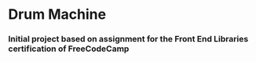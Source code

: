# Drum Machine

### Initial project based on assignment for the Front End Libraries certification of FreeCodeCamp
